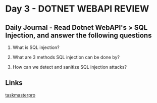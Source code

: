 # Day 3 - DOTNET WEBAPI REVIEW

## Daily Journal - Read Dotnet WebAPI's > SQL Injection, and answer the following questions

1. What is SQL injection?



2. What are 3 methods SQL injection can be done by?



3. How can we detect and sanitize SQL injection attacks?



## Links
[taskmasterpro](https://github.com/PaytonMacdonald/taskmasterpro)